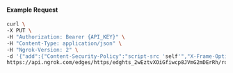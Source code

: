 <!-- Code generated for API Clients. DO NOT EDIT. -->

#### Example Request

```bash
curl \
-X PUT \
-H "Authorization: Bearer {API_KEY}" \
-H "Content-Type: application/json" \
-H "Ngrok-Version: 2" \
-d '{"add":{"Content-Security-Policy":"script-src 'self'","X-Frame-Options":"DENY"},"enabled":true}' \
https://api.ngrok.com/edges/https/edghts_2wEztvXOiGfiwcp8JVmG2mDErRh/routes/edghtsrt_2wEztrRbtEkN5RaXhjfqtnLbCMT/response_headers
```
